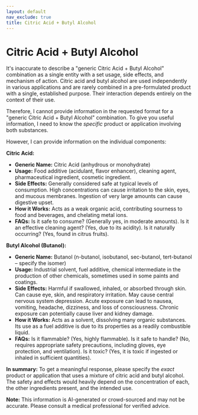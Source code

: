 ```yaml
---
layout: default
nav_exclude: true
title: Citric Acid + Butyl Alcohol
---
```


# Citric Acid + Butyl Alcohol

It's inaccurate to describe a "generic Citric Acid + Butyl Alcohol" combination as a single entity with a set usage, side effects, and mechanism of action.  Citric acid and butyl alcohol are used independently in various applications and are rarely combined in a pre-formulated product with a single, established purpose.  Their interaction depends entirely on the context of their use.

Therefore, I cannot provide information in the requested format for a "generic Citric Acid + Butyl Alcohol" combination.  To give you useful information, I need to know the *specific* product or application involving both substances.

However, I can provide information on the individual components:

**Citric Acid:**

* **Generic Name:** Citric Acid (anhydrous or monohydrate)
* **Usage:** Food additive (acidulant, flavor enhancer), cleaning agent, pharmaceutical ingredient, cosmetic ingredient.
* **Side Effects:** Generally considered safe at typical levels of consumption.  High concentrations can cause irritation to the skin, eyes, and mucous membranes.  Ingestion of very large amounts can cause digestive upset.
* **How it Works:** Acts as a weak organic acid, contributing sourness to food and beverages, and chelating metal ions.
* **FAQs:** Is it safe to consume? (Generally yes, in moderate amounts). Is it an effective cleaning agent? (Yes, due to its acidity). Is it naturally occurring? (Yes, found in citrus fruits).


**Butyl Alcohol (Butanol):**

* **Generic Name:** Butanol (n-butanol, isobutanol, sec-butanol, tert-butanol –  specify the isomer)
* **Usage:** Industrial solvent, fuel additive, chemical intermediate in the production of other chemicals, sometimes used in some paints and coatings.
* **Side Effects:**  Harmful if swallowed, inhaled, or absorbed through skin. Can cause eye, skin, and respiratory irritation.  May cause central nervous system depression.  Acute exposure can lead to nausea, vomiting, headache, dizziness, and loss of consciousness. Chronic exposure can potentially cause liver and kidney damage.
* **How it Works:** Acts as a solvent, dissolving many organic substances.  Its use as a fuel additive is due to its properties as a readily combustible liquid.
* **FAQs:** Is it flammable? (Yes, highly flammable). Is it safe to handle? (No, requires appropriate safety precautions, including gloves, eye protection, and ventilation). Is it toxic? (Yes, it is toxic if ingested or inhaled in sufficient quantities).

**In summary:**  To get a meaningful response, please specify the *exact* product or application that uses a mixture of citric acid and butyl alcohol.  The safety and effects would heavily depend on the concentration of each, the other ingredients present, and the intended use.


**Note:** This information is AI-generated or crowd-sourced and may not be accurate. Please consult a medical professional for verified advice.